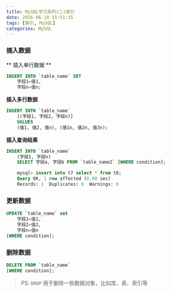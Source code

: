 ```yaml
---
title: MySQL学习系列(二)索引
date: 2016-06-10 15:51:35
tags: [索引, MySQL]
categories: MySQL
---
```









### 插入数据
** 插入单行数据 **
```sql
INSERT INTO `table_name` SET
    字段1=值1,
    字段n=值n;
```

**插入多行数据**
```sql
INSERT INTO `table_name`
    [(字段1, 字段2, 字段n)]
    VALUES
    (值1, 值2, 值n), (值1n, 值2n, 值3n);
```
<!-- more -->
**插入查询结果**
```sql
INSERT INTO `table_name`
    (字段1, 字段n)
    SELECT 字段a, 字段b FROM `table_name2` [WHERE condition];

    mysql> insert into t7 select * from t8;
    Query OK, 1 row affected (0.00 sec)
    Records: 1  Duplicates: 0  Warnings: 0
```

### 更新数据
```sql
UPDATE `table_name` set
    字段1=值1,
    字段2=值2,
    字段n=值n
[WHERE condition];
```

### 删除数据
```sql
DELETE FROM `table_name`
[WHERE condition];
```
> PS: `DROP` 用于删除一些数据对象，比如库、表、索引等
